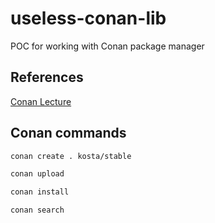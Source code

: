 # useless-conan-lib
POC for working with Conan package manager

## References

[Conan Lecture](https://www.youtube.com/watch?v=RDsn0TKcdPQ)

## Conan commands


``` bash
conan create . kosta/stable

conan upload

conan install

conan search
```
